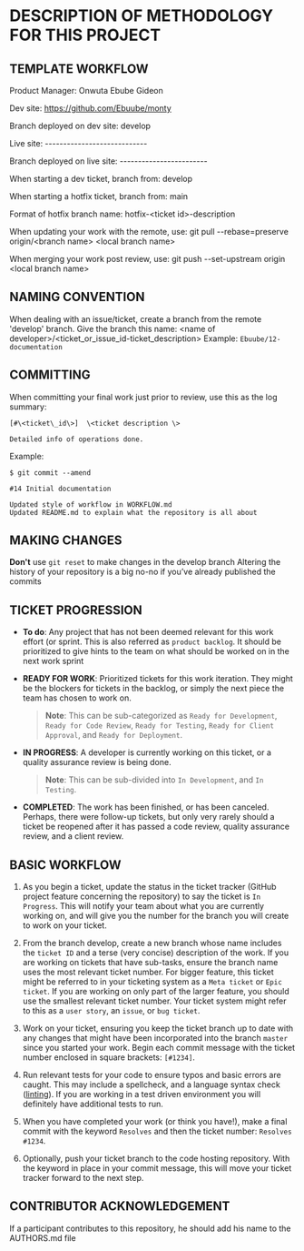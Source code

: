 # DESCRIPTION OF METHODOLOGY FOR THIS PROJECT

## TEMPLATE WORKFLOW

Product Manager:	Onwuta Ebube Gideon

Dev site:	https://github.com/Ebuube/monty

Branch deployed on dev site:	develop

Live site:	----------------------------

Branch deployed on live site:	------------------------

When starting a dev ticket, branch from:	develop

When starting a hotfix ticket, branch from:	main

Format of hotfix branch name:	hotfix-\<ticket id\>-description

When updating your work with the remote, use:	git pull --rebase=preserve origin/\<branch name\> \<local branch name\>

When merging your work post review, use:	git push --set-upstream origin \<local branch name\>

## NAMING CONVENTION

When dealing with an issue/ticket, create a branch from the remote 'develop' branch. Give the branch this name: \<name of developer\>/\<ticket\_or\_issue\_id-ticket\_description\>
Example: ``Ebuube/12-documentation``

## COMMITTING
When committing your final work just prior to review, use this as the log summary:

```
[#\<ticket\_id\>]  \<ticket description \>

Detailed info of operations done.
```
Example:
```
$ git commit --amend

#14 Initial documentation

Updated style of workflow in WORKFLOW.md
Updated README.md to explain what the repository is all about
```

## MAKING CHANGES

**Don't** use `git reset` to make changes in the develop branch
Altering the history of your repository is a big no-no if you’ve already published the commits

## TICKET PROGRESSION

* **To do**: Any project that has not been deemed relevant for this work effort (or sprint. This is also referred as `product backlog`. It should be prioritized to give hints to the team on what should be worked on in the next work sprint

* **READY FOR WORK**: Prioritized tickets for this work iteration. They might be the blockers for tickets in the backlog, or simply the next piece the team has chosen to work on.
	> **Note**: This can be sub-categorized as `Ready for Development`, `Ready for Code Review`, `Ready for Testing`, `Ready for Client Approval`, and `Ready for Deployment`.

* **IN PROGRESS**: A developer is currently working on this ticket, or a quality assurance review is being done.
	> **Note**: This can be sub-divided into `In Development`, and `In Testing`.

* **COMPLETED**: The work has been finished, or has been canceled. Perhaps, there were follow-up tickets, but only very rarely should a ticket be reopened after it has passed a code review, quality assurance review, and a client review.


## BASIC WORKFLOW

1. As you begin a ticket, update the status in the ticket tracker (GitHub project feature concerning the repository) to say the ticket is `In Progress`. This will notify your team about what you are currently working on, and will give you the number for the branch you will create to work on your ticket.

2. From the branch develop, create a new branch whose name includes the `ticket ID` and a terse (very concise) description of the work. If you are working on tickets that have sub-tasks, ensure the branch name uses the most relevant ticket number. For bigger feature, this ticket might be referred to in your ticketing system as a `Meta ticket` or `Epic ticket`. If you are working on only part of the larger feature, you should use the smallest relevant ticket number. Your ticket system might refer to this as a `user story`, an `issue`, or `bug ticket`.

3. Work on your ticket, ensuring you keep the ticket branch up to date with any changes that might have been incorporated into the branch `master` since you started your work. Begin each commit message with the ticket number enclosed in square brackets: `[#1234]`.

4. Run relevant tests for your code to ensure typos and basic errors are caught. This may include a spellcheck, and a language syntax check ([linting](https://en.wikipedia.org/wiki/Lint_(software))). If you are working in a test driven environment you will definitely have additional tests to run.

5. When you have completed your work (or think you have!), make a final commit with the keyword `Resolves` and then the ticket number: `Resolves #1234`.

6. Optionally, push your ticket branch to the code hosting repository. With the keyword in place in your commit message, this will move your ticket tracker forward to the next step.


## CONTRIBUTOR ACKNOWLEDGEMENT
If a participant contributes to this repository, he should add his name to the AUTHORS.md file
